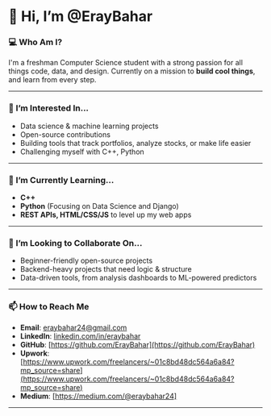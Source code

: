 # 👋 Hi, I’m @ErayBahar

### 💻 Who Am I?
I'm a freshman Computer Science student with a strong passion for all things code, data, and design. Currently on a mission to **build cool things**, and learn from every step.

---

### 👀 I’m Interested In...
- Data science & machine learning projects
- Open-source contributions
- Building tools that track portfolios, analyze stocks, or make life easier
- Challenging myself with C++, Python

---

### 🌱 I’m Currently Learning...
- **C++**
- **Python** (Focusing on Data Science and Django)
- **REST APIs, HTML/CSS/JS** to level up my web apps

---

### 💞️ I’m Looking to Collaborate On...
- Beginner-friendly open-source projects
- Backend-heavy projects that need logic & structure
- Data-driven tools, from analysis dashboards to ML-powered predictors

---

### 📫 How to Reach Me
- **Email**: eraybahar24@gmail.com
- **LinkedIn**: [linkedin.com/in/eraybahar](https://linkedin.com/in/eraybahar)  
- **GitHub**: [https://github.com/ErayBahar](https://github.com/ErayBahar)
- **Upwork**: [https://www.upwork.com/freelancers/~01c8bd48dc564a6a84?mp_source=share](https://www.upwork.com/freelancers/~01c8bd48dc564a6a84?mp_source=share)
- **Medium**: [https://medium.com/@eraybahar24]

---
